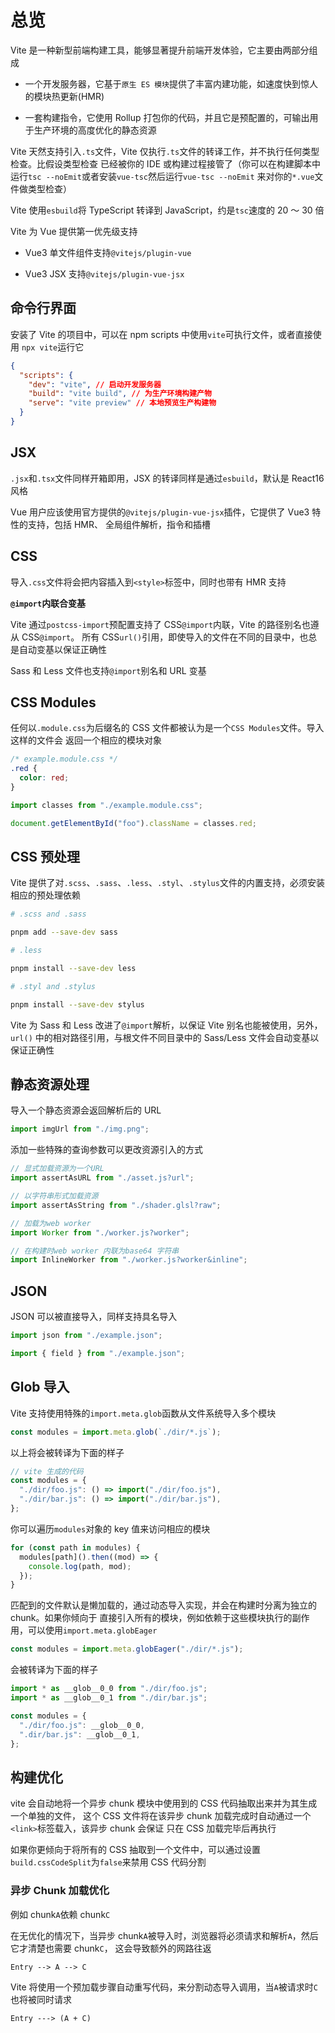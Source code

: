# 总览

Vite 是一种新型前端构建工具，能够显著提升前端开发体验，它主要由两部分组成

- 一个开发服务器，它基于`原生 ES 模块`提供了丰富内建功能，如速度快到惊人的模块热更新(HMR)

- 一套构建指令，它使用 Rollup 打包你的代码，并且它是预配置的，可输出用于生产环境的高度优化的静态资源

Vite 天然支持引入`.ts`文件，Vite 仅执行`.ts`文件的转译工作，并不执行任何类型检查。比假设类型检查
已经被你的 IDE 或构建过程接管了（你可以在构建脚本中运行`tsc --noEmit`或者安装`vue-tsc`然后运行`vue-tsc --noEmit`
来对你的`*.vue`文件做类型检查）

Vite 使用`esbuild`将 TypeScript 转译到 JavaScript，约是`tsc`速度的 20 ～ 30 倍

Vite 为 Vue 提供第一优先级支持

- Vue3 单文件组件支持`@vitejs/plugin-vue`

- Vue3 JSX 支持`@vitejs/plugin-vue-jsx`

## 命令行界面

安装了 Vite 的项目中，可以在 npm scripts 中使用`vite`可执行文件，或者直接使用
`npx vite`运行它

```json
{
  "scripts": {
    "dev": "vite", // 启动开发服务器
    "build": "vite build", // 为生产环境构建产物
    "serve": "vite preview" // 本地预览生产构建物
  }
}
```

## JSX

`.jsx`和`.tsx`文件同样开箱即用，JSX 的转译同样是通过`esbuild`，默认是 React16 风格

Vue 用户应该使用官方提供的`@vitejs/plugin-vue-jsx`插件，它提供了 Vue3 特性的支持，包括 HMR、
全局组件解析，指令和插槽

## CSS

导入`.css`文件将会把内容插入到`<style>`标签中，同时也带有 HMR 支持

**`@import`内联合变基**

Vite 通过`postcss-import`预配置支持了 CSS`@import`内联，Vite 的路径别名也遵从 CSS`@import`。
所有 CSS`url()`引用，即使导入的文件在不同的目录中，也总是自动变基以保证正确性

Sass 和 Less 文件也支持`@import`别名和 URL 变基

## CSS Modules

任何以`.module.css`为后缀名的 CSS 文件都被认为是一个`CSS Modules`文件。导入这样的文件会
返回一个相应的模块对象

```css
/* example.module.css */
.red {
  color: red;
}
```

```js
import classes from "./example.module.css";

document.getElementById("foo").className = classes.red;
```

## CSS 预处理

Vite 提供了对`.scss`、`.sass`、`.less`、`.styl`、`.stylus`文件的内置支持，必须安装相应的预处理依赖

```bash
# .scss and .sass

pnpm add --save-dev sass

# .less

pnpm install --save-dev less

# .styl and .stylus

pnpm install --save-dev stylus
```

Vite 为 Sass 和 Less 改进了`@import`解析，以保证 Vite 别名也能被使用，另外，`url()`
中的相对路径引用，与根文件不同目录中的 Sass/Less 文件会自动变基以保证正确性

## 静态资源处理

导入一个静态资源会返回解析后的 URL

```js
import imgUrl from "./img.png";
```

添加一些特殊的查询参数可以更改资源引入的方式

```js
// 显式加载资源为一个URL
import assertAsURL from "./asset.js?url";

// 以字符串形式加载资源
import assertAsString from "./shader.glsl?raw";

// 加载为web worker
import Worker from "./worker.js?worker";

// 在构建时web worker 内联为base64 字符串
import InlineWorker from "./worker.js?worker&inline";
```

## JSON

JSON 可以被直接导入，同样支持具名导入

```js
import json from "./example.json";

import { field } from "./example.json";
```

## Glob 导入

Vite 支持使用特殊的`import.meta.glob`函数从文件系统导入多个模块

```js
const modules = import.meta.glob(`./dir/*.js`);
```

以上将会被转译为下面的样子

```js
// vite 生成的代码
const modules = {
  "./dir/foo.js": () => import("./dir/foo.js"),
  "./dir/bar.js": () => import("./dir/bar.js"),
};
```

你可以遍历`modules`对象的 key 值来访问相应的模块

```js
for (const path in modules) {
  modules[path]().then((mod) => {
    console.log(path, mod);
  });
}
```

匹配到的文件默认是懒加载的，通过动态导入实现，并会在构建时分离为独立的 chunk。如果你倾向于
直接引入所有的模块，例如依赖于这些模块执行的副作用，可以使用`import.meta.globEager`

```js
const modules = import.meta.globEager("./dir/*.js");
```

会被转译为下面的样子

```js
import * as __glob__0_0 from "./dir/foo.js";
import * as __glob__0_1 from "./dir/bar.js";

const modules = {
  "./dir/foo.js": __glob__0_0,
  ".dir/bar.js": __glob__0_1,
};
```

## 构建优化

vite 会自动地将一个异步 chunk 模块中使用到的 CSS 代码抽取出来并为其生成一个单独的文件，
这个 CSS 文件将在该异步 chunk 加载完成时自动通过一个`<link>`标签载入，该异步 chunk 会保证
只在 CSS 加载完毕后再执行

如果你更倾向于将所有的 CSS 抽取到一个文件中，可以通过设置`build.cssCodeSplit`为`false`来禁用 CSS 代码分割

### 异步 Chunk 加载优化

例如 chunk`A`依赖 chunk`C`

在无优化的情况下，当异步 chunk`A`被导入时，浏览器将必须请求和解析`A`，然后它才清楚也需要 chunk`C`，
这会导致额外的网路往返

```
Entry --> A --> C
```

Vite 将使用一个预加载步骤自动重写代码，来分割动态导入调用，当`A`被请求时`C`也将被同时请求

```
Entry ---> (A + C)
```
